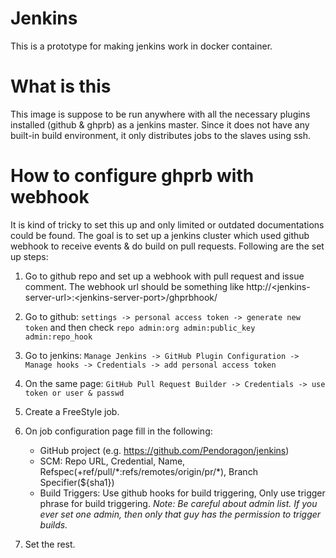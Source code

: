 # Jenkins

This is a prototype for making jenkins work in docker container.

# What is this
This image is suppose to be run anywhere with all the necessary plugins installed (github & ghprb) as a jenkins master.
Since it does not have any built-in build environment, it only distributes jobs to the slaves using ssh.

# How to configure ghprb with webhook
It is kind of tricky to set this up and only limited or outdated documentations could be found. The goal is to set up a
jenkins cluster which used github webhook to receive events & do build on pull requests. Following are the set up steps:
1. Go to github repo and set up a webhook with pull request and issue comment. The webhook url should be something like
http://\<jenkins-server-url\>:\<jenkins-server-port\>/ghprbhook/

2. Go to github: `settings -> personal access token -> generate new token` and then check `repo admin:org admin:public_key admin:repo_hook`

3. Go to jenkins: `Manage Jenkins -> GitHub Plugin Configuration -> Manage hooks -> Credentials -> add personal access token`

4. On the same page: `GitHub Pull Request Builder -> Credentials -> use token or user & passwd`

5. Create a FreeStyle job.

6. On job configuration page fill in the following:
   - GitHub project (e.g. https://github.com/Pendoragon/jenkins)
   - SCM: Repo URL, Credential, Name, Refspec(+ref/pull/\*:refs/remotes/origin/pr/\*), Branch Specifier(${sha1})
   - Build Triggers: Use github hooks for build triggering, Only use trigger phrase for build triggering.
*Note: Be careful about admin list. If you ever set one admin, then only that guy has the permission to trigger builds.*

7. Set the rest.


